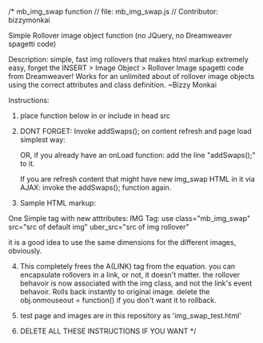 /* mb_img_swap function
// file: mb_img_swap.js
// Contributor: bizzymonkai

Simple Rollover image object function
(no JQuery, no Dreamweaver spagetti code)

Description: simple, fast img rollovers that makes html markup extremely easy, forget the INSERT > Image Object > Rollover Image spagetti code from Dreamweaver! Works for an unlimited about of rollover image objects using the correct attributes and class definition. 
~Bizzy Monkai

Instructions: 
1) place function below in <HEAD> or include in head src
2) DONT FORGET: Invoke addSwaps(); on content refresh and page load
   simplest way: 
   
   <body onLoad="addSwaps()"> OR, if you already have an onLoad function:
   add the line "addSwaps();" to it.
   
   If you are refresh content that might have new img_swap HTML in it via AJAX:
   invoke the addSwaps(); function again.
   
3) Sample HTML markup:

One Simple tag with new atttributes:
IMG Tag: use class="mb_img_swap"
src="src of default img" 
uber_src="src of img rollover"

it is a good idea to use the same dimensions for the different images, obviously.

4) This completely frees the A(LINK) tag from the equation. you can encapsulate rollovers in a link, or not, it doesn't matter. the rollover behavoir is now associated with the img class, and not the link's event behavoir. Rolls back instantly to original image. delete the obj.onmouseout = function() if you don't want it to rollback.

5) test page and images are in this repository as 'img_swap_test.html'

6) DELETE ALL THESE INSTRUCTIONS IF YOU WANT
*/
